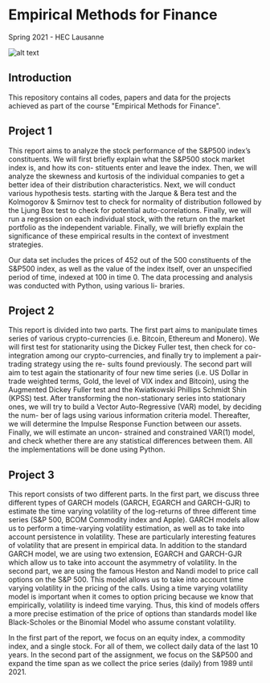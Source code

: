 # Empirical Methods for Finance

Spring 2021 - HEC Lausanne

![alt text](https://camo.githubusercontent.com/c327657381291ed9f2e8866cb96ac4861431d9c244b7b14dcf4e1470cbf632da/68747470733a2f2f75706c6f61642e77696b696d656469612e6f72672f77696b6970656469612f636f6d6d6f6e732f7468756d622f612f61332f4845435f4c617573616e6e655f6c6f676f2e7376672f32393370782d4845435f4c617573616e6e655f6c6f676f2e7376672e706e67)

## Introduction

This repository contains all codes, papers and data for the projects achieved as part of the course "Empirical Methods for Finance".

## Project 1

This report aims to analyze the stock performance of the S&P500 index’s constituents. We will first briefly explain what the S&P500 stock market index is, and how its con- stituents enter and leave the index. Then, we will analyze the skewness and kurtosis of the individual companies to get a better idea of their distribution characteristics. Next, we will conduct various hypothesis tests. starting with the Jarque & Bera test and the Kolmogorov & Smirnov test to check for normality of distribution followed by the Ljung Box test to check for potential auto-correlations. Finally, we will run a regression on each individual stock, with the return on the market portfolio as the independent variable. Finally, we will briefly explain the significance of these empirical results in the context of investment strategies.

Our data set includes the prices of 452 out of the 500 constituents of the S&P500 index, as well as the value of the index itself, over an unspecified period of time, indexed at 100 in time 0. The data processing and analysis was conducted with Python, using various li- braries.

## Project 2


This report is divided into two parts. The first part aims to manipulate times series of various crypto-currencies (i.e. Bitcoin, Ethereum and Monero). We will first test for stationarity using the Dickey Fuller test, then check for co-integration among our crypto-currencies, and finally try to implement a pair-trading strategy using the re- sults found previously. The second part will aim to test again the stationarity of four new time series (i.e. US Dollar in trade weighted terms, Gold, the level of VIX index and Bitcoin), using the Augmented Dickey Fuller test and the Kwiatkowski Phillips Schmidt Shin (KPSS) test. After transforming the non-stationary series into stationary ones, we will try to build a Vector Auto-Regressive (VAR) model, by deciding the num- ber of lags using various information criteria model. Thereafter, we will determine the Impulse Response Function between our assets. Finally, we will estimate an uncon- strained and constrained VAR(1) model, and check whether there are any statistical differences between them. All the implementations will be done using Python.

## Project 3


This report consists of two different parts. In the first part, we discuss three different types of GARCH models (GARCH, EGARCH and GARCH-GJR) to estimate the time varying volatility of the log-returns of three different time series (S&P 500, BCOM Commodity index and Apple).
GARCH models allow us to perform a time-varying volatility estimation, as well as to take into account persistence in volatility. These are particularly interesting features of volatility that are present in empirical data. In addition to the standard GARCH model, we are using two extension, EGARCH and GARCH-GJR which allow us to take into account the asymmetry of volatility. In the second part, we are using the famous Heston and Nandi model to price call options on the S&P 500. This model allows us to take into account time varying volatility in the pricing of the calls. Using a time varying volatility model is important when it comes to option pricing because we know that empirically, volatility is indeed time varying. Thus, this kind of models offers a more precise estimation of the price of options than standards model like Black-Scholes or the Binomial Model who assume constant volatility.

In the first part of the report, we focus on an equity index, a commodity index, and a single stock. For all of them, we collect daily data of the last 10 years. In the second part of the assignment, we focus on the S&P500 and expand the time span as we collect the price series (daily) from 1989 until 2021. 

